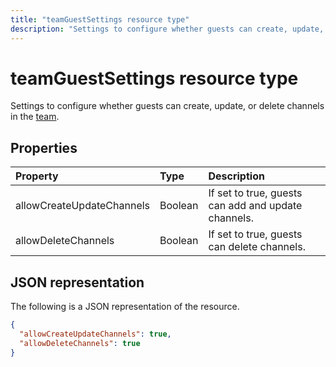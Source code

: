 ---title: "teamGuestSettings resource type"description: "Settings to configure whether guests can create, update, or delete channels in the team."---# teamGuestSettings resource type



Settings to configure whether guests can create, update, or delete channels in the [team](team.md).

## Properties
| Property	   | Type	|Description|
|:---------------|:--------|:----------|
|allowCreateUpdateChannels|Boolean|If set to true, guests can add and update channels.|
|allowDeleteChannels|Boolean|If set to true, guests can delete channels.|

## JSON representation

The following is a JSON representation of the resource.

<!-- {
  "blockType": "resource",
  "@odata.type": "microsoft.graph.teamGuestSettings"
}-->

```json
{
  "allowCreateUpdateChannels": true,
  "allowDeleteChannels": true
}
```

<!-- uuid: 8fcb5dbc-d5aa-4681-8e31-b001d5168d79
2015-10-25 14:57:30 UTC -->
<!-- {
  "type": "#page.annotation",
  "description": "team's guestSettings resource",
  "keywords": "",
  "section": "documentation",
  "tocPath": ""
}-->
